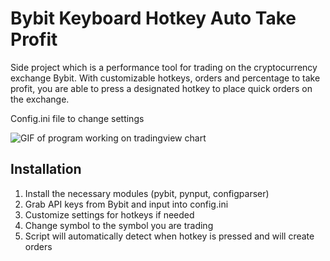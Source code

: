# Bybit Keyboard Hotkey Auto Take Profit

Side project which is a performance tool for trading on the cryptocurrency exchange Bybit. With customizable hotkeys, orders and percentage to take profit, you are able to press a designated hotkey to place quick orders on the exchange.

Config.ini file to change settings

![GIF of program working on tradingview chart](https://media1.giphy.com/media/uplaV7riC6iunp4mXY/giphy.gif?cid=790b7611c5e23a2d3f892102e0770506d4162712e21151f8&rid=giphy.gif&ct=g)


## Installation

1. Install the necessary modules (pybit, pynput, configparser)
2. Grab API keys from Bybit and input into config.ini
3. Customize settings for hotkeys if needed
4. Change symbol to the symbol you are trading
5. Script will automatically detect when hotkey is pressed and will create orders
